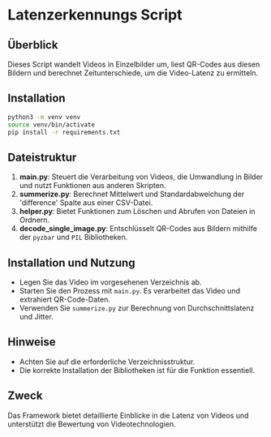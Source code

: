 # Latenzerkennungs Script

## Überblick

Dieses Script wandelt Videos in Einzelbilder um, liest QR-Codes aus diesen Bildern und berechnet Zeitunterschiede, um die Video-Latenz zu ermitteln.

## Installation

```bash
python3 -m venv venv
source venv/bin/activate
pip install -r requirements.txt
```

## Dateistruktur

1. **main.py**: Steuert die Verarbeitung von Videos, die Umwandlung in Bilder und nutzt Funktionen aus anderen Skripten.
2. **summerize.py**: Berechnet Mittelwert und Standardabweichung der 'difference' Spalte aus einer CSV-Datei.
3. **helper.py**: Bietet Funktionen zum Löschen und Abrufen von Dateien in Ordnern.
4. **decode_single_image.py**: Entschlüsselt QR-Codes aus Bildern mithilfe der `pyzbar` und `PIL` Bibliotheken.

## Installation und Nutzung

- Legen Sie das Video im vorgesehenen Verzeichnis ab.
- Starten Sie den Prozess mit `main.py`. Es verarbeitet das Video und extrahiert QR-Code-Daten.
- Verwenden Sie `summerize.py` zur Berechnung von Durchschnittslatenz und Jitter.

## Hinweise

- Achten Sie auf die erforderliche Verzeichnisstruktur.
- Die korrekte Installation der Bibliotheken ist für die Funktion essentiell.

## Zweck

Das Framework bietet detaillierte Einblicke in die Latenz von Videos und unterstützt die Bewertung von Videotechnologien.

